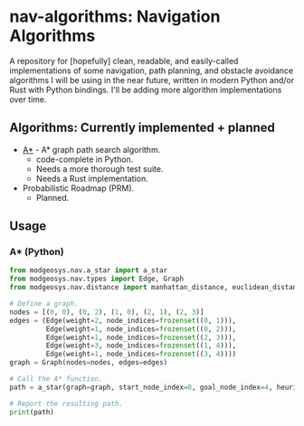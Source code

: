 # nav-algorithms: Navigation Algorithms

A repository for [hopefully] clean, readable, and easily-called implementations of some navigation,
path planning, and obstacle avoidance algorithms I will be using in the near future, written in modern
Python and/or Rust with Python bindings. I'll be adding more algorithm implementations over time.

## Algorithms: Currently implemented + planned
* [A*](https://en.wikipedia.org/wiki/A*_search_algorithm) - A* graph path search algorithm.
  * code-complete in Python.
  * Needs a more thorough test suite.
  * Needs a Rust implementation.
* Probabilistic Roadmap (PRM).
  * Planned.

## Usage

### A\* (Python)
```python
from modgeosys.nav.a_star import a_star
from modgeosys.nav.types import Edge, Graph
from modgeosys.nav.distance import manhattan_distance, euclidean_distance

# Define a graph.
nodes = [(0, 0), (0, 2), (1, 0), (2, 1), (2, 3)]
edges = (Edge(weight=2, node_indices=frozenset((0, 1))),
         Edge(weight=1, node_indices=frozenset((0, 2))),
         Edge(weight=1, node_indices=frozenset((2, 3))),
         Edge(weight=3, node_indices=frozenset((1, 4))),
         Edge(weight=1, node_indices=frozenset((3, 4))))
graph = Graph(nodes=nodes, edges=edges)

# Call the A* function.
path = a_star(graph=graph, start_node_index=0, goal_node_index=4, heuristic_distance=manhattan_distance)

# Report the resulting path.
print(path)
```